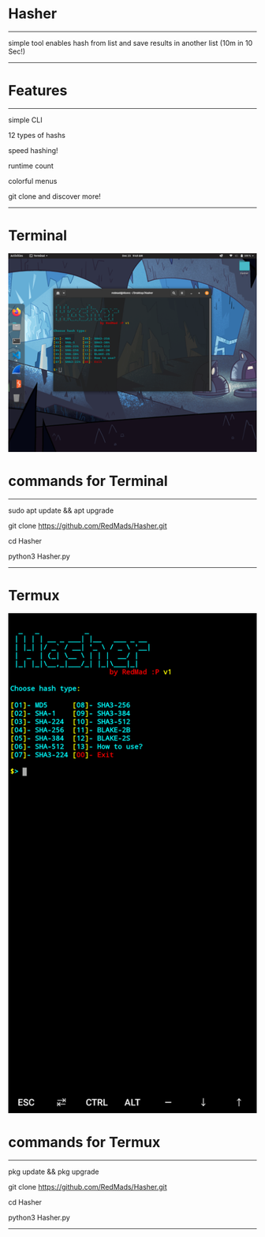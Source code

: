 # Hasher
***
simple tool enables hash from list and save results in another list (10m in 10 Sec!)
***
# Features
***
simple CLI

12 types of hashs

speed hashing!

runtime count

colorful menus

git clone and discover more!
***



# Terminal
![Hasher](https://github.com/RedMads/Hasher/blob/main/images/terminal.png)


# commands for Terminal
***
sudo apt update && apt upgrade

git clone https://github.com/RedMads/Hasher.git

cd Hasher

python3 Hasher.py
***

# Termux
![Hasher](https://github.com/RedMads/Hasher/blob/main/images/termux.png)

# commands for Termux
***
pkg update && pkg upgrade

git clone https://github.com/RedMads/Hasher.git

cd Hasher

python3 Hasher.py
***


